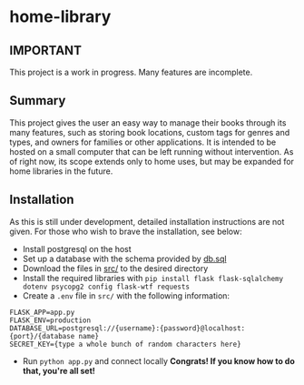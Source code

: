 # home-library
## IMPORTANT
This project is a work in progress. Many features are incomplete.
## Summary
This project gives the user an easy way to manage their books through its many features, such as storing book locations, custom tags for genres and types, and owners for families or other applications. It is intended to be hosted on a small computer that can be left running without intervention. As of right now, its scope extends only to home uses, but may be expanded for home libraries in the future.
## Installation
As this is still under development, detailed installation instructions are not given. For those who wish to brave the installation, see below:
- Install postgresql on the host
- Set up a database with the schema provided by [db.sql](db.sql)
- Download the files in [src/](src/) to the desired directory
- Install the required libraries with `pip install flask flask-sqlalchemy dotenv psycopg2 config flask-wtf requests`
- Create a `.env` file in `src/` with the following information:
```
FLASK_APP=app.py
FLASK_ENV=production
DATABASE_URL=postgresql://{username}:{password}@localhost:{port}/{database name}
SECRET_KEY={type a whole bunch of random characters here}
```
- Run `python app.py` and connect locally
**Congrats! If you know how to do that, you're all set!**